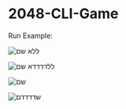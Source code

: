 # 2048-CLI-Game
Run Example:


![ללא שם](https://user-images.githubusercontent.com/56982742/158072249-ba6b994c-8054-4381-953e-63f7d65f88d1.png)


![ללדדדדא שם](https://user-images.githubusercontent.com/56982742/158072289-f38ae567-d8e4-48f9-9feb-99821db57f4b.png)


![שם](https://user-images.githubusercontent.com/56982742/158072306-f0fd3f57-edeb-4456-b665-f9ca8decc332.png)


![שדדדדם](https://user-images.githubusercontent.com/56982742/158072322-7fd14497-5565-4606-9daf-66a42d21cb76.png)
